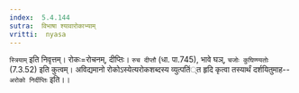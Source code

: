 ```yaml
---
index:  5.4.144
sutra:  विभाषा श्यावारोकाभ्याम्
vritti:  nyasa
---
```


`स्त्रियाम्` इति निवृत्तम्। रोकः=रोचनम्, दीप्तिः। `रुच दीप्तौ` (धा. पा.745), भावे घञ्, `चजोः कुघिण्ण्यतोः` (7.3.52) इति कुत्वम्। अविद्यमानो रोकोऽस्येत्यरोकशब्दस्य व्युत्पतिं्त हृदि कृत्वा तस्यार्थं दर्शयितुमाह--`अरोको निर्दीप्तिः` इति।।

